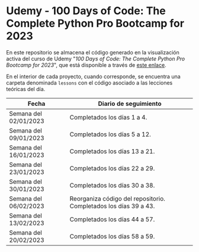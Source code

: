 # Udemy - 100 Days of Code: The Complete Python Pro Bootcamp for 2023

En este repositorio se almacena el código generado en la visualización activa del curso de Udemy "*100 Days of Code: The Complete Python Pro Bootcamp for 2023*", que está disponible a través de [este enlace](https://www.udemy.com/course/100-days-of-code/).

En el interior de cada proyecto, cuando corresponde, se encuentra una carpeta denominada `lessons` con el código asociado a las lecciones teóricas del día.

| Fecha                 | Diario de seguimiento                                            |
|-----------------------|------------------------------------------------------------------|
| Semana del 02/01/2023 | Completados los días 1 a 4.                                      |
| Semana del 09/01/2023 | Completados los días 5 a 12.                                     |
| Semana del 16/01/2023 | Completados los días 13 a 21.                                    |
| Semana del 23/01/2023 | Completados los días 22 a 29.                                    |
| Semana del 30/01/2023 | Completados los días 30 a 38.                                    |
| Semana del 06/02/2023 | Reorganiza código del repositorio. Completados los días 39 a 43. |
| Semana del 13/02/2023 | Completados los días 44 a 57.                                    |
| Semana del 20/02/2023 | Completados los días 58 a 59.                                    |
